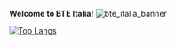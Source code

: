 **Welcome to BTE Italia!**
![bte_italia_banner](https://user-images.githubusercontent.com/77931027/184246051-345c496a-b2ba-4208-884b-b94f006f240c.png)


[![Top Langs](https://github-readme-stats.vercel.app/api/top-langs/?username=BuildTheEarth-Italy)](https://github.com/anuraghazra/github-readme-stats)
